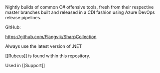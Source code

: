 Nightly builds of common C# offensive tools, fresh from their respective master branches built and released in a CDI fashion using Azure DevOps release pipelines.

GitHub:

https://github.com/Flangvik/SharpCollection

Always use the latest version of .NET

[[Rubeus]] is found within this repository. 


Used in [[Support]]
